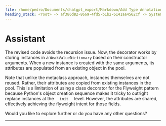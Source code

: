 ```yaml
---
file: /home/pedro/Documents/chatgpt_export/Markdown/Add Type Annotations to Meta.md
heading_stack: <root> -> af386d82-8669-4fd5-b1b2-6141aa4562cf -> System -> c2b49af7-74a2-4c92-a3e7-7d96aa50c9da -> System -> aaa24294-ad58-49fe-afce-ac71c5587460 -> User -> 42890c8a-58d9-4ccd-94b1-4878473cde35 -> Assistant -> 3e355077-7883-441e-a7ef-b2ee760764b2 -> Tool -> 52f1cc39-877e-4d9a-ac1b-c541879a08dd -> Assistant -> aaa297cf-5bd6-4e88-99ad-9565a3dcb295 -> User -> 2bf19926-04c4-4b5a-8ffa-177a1048e973 -> Assistant -> Potential Improvements: -> Alternative Approaches: -> aaa2dc72-e173-4e29-a3bf-a8f3afc99dbc -> User -> eef764cb-fb2f-4404-b894-e7fcc3fb26dc -> Assistant -> aaa22ddd-7040-4e6b-8d0f-1cdaada248a3 -> User -> 6b703758-4354-4dec-94b2-03d23186107e -> Assistant -> ae6e0bae-51a7-416c-b7e4-96bf9dbd0fe4 -> Tool -> fa982528-7689-40e2-9903-52ec73241220 -> Assistant -> cbe27829-9081-473b-8f83-d1dc632b4a42 -> Assistant -> c3eba745-e223-40b8-bf47-12465915d552 -> Tool -> 132c774f-6f51-40ec-9107-8648b5706509 -> Assistant
---
```

# Assistant

The revised code avoids the recursion issue. Now, the decorator works by storing instances in a `WeakValueDictionary` based on their constructor arguments. When a new instance is created with the same arguments, its attributes are populated from an existing object in the pool.

Note that unlike the metaclass approach, instances themselves are not reused. Rather, their attributes are copied from existing instances in the pool. This is a limitation of using a class decorator for the Flyweight pattern because Python's object creation sequence makes it tricky to outright replace instances at the `__init__` level. However, the attributes are shared, effectively achieving the flyweight intent for those fields.

Would you like to explore further or do you have any other questions?

---
